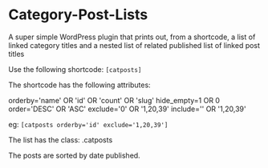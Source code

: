 # Category-Post-Lists
A super simple WordPress plugin that prints out, from a shortcode, a list of linked category titles and a nested list of related published list of linked post titles

Use the following shortcode: `[catposts]`

The shortcode has the following attributes:

orderby='name' OR 'id' OR 'count' OR 'slug'
hide_empty=1 OR 0
order='DESC' OR 'ASC'
exclude='0' OR '1,20,39'
include='' OR '1,20,39'

eg: `[catposts orderby='id' exclude='1,20,39']`

The list has the class: .catposts

The posts are sorted by date published. 

